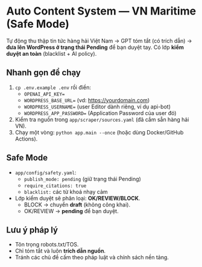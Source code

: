 # Auto Content System — VN Maritime (Safe Mode)

Tự động thu thập tin tức hàng hải Việt Nam → GPT tóm tắt (có trích dẫn) → **đưa lên WordPress ở trạng thái Pending** để bạn duyệt tay. Có lớp **kiểm duyệt an toàn** (blacklist + AI policy).

## Nhanh gọn để chạy
1) `cp .env.example .env` rồi điền:
   - `OPENAI_API_KEY=`
   - `WORDPRESS_BASE_URL=` (vd: https://yourdomain.com)
   - `WORDPRESS_USERNAME=` (user Editor dành riêng, ví dụ api-bot)
   - `WORDPRESS_APP_PASSWORD=` (Application Password của user đó)
2) Kiểm tra nguồn trong `app/scraper/sources.yaml` (đã cắm sẵn hàng hải VN).
3) Chạy một vòng: `python app.main --once` (hoặc dùng Docker/GitHub Actions).

## Safe Mode
- `app/config/safety.yaml`:
  - `publish_mode: pending` (giữ trạng thái Pending)
  - `require_citations: true`
  - `blacklist:` các từ khoá nhạy cảm
- Lớp kiểm duyệt sẽ phân loại: **OK/REVIEW/BLOCK**.
  - BLOCK → chuyển **draft** (không công khai).
  - OK/REVIEW → **pending** để bạn duyệt.

## Lưu ý pháp lý
- Tôn trọng robots.txt/TOS.
- Chỉ tóm tắt và luôn **trích dẫn nguồn**.
- Tránh các chủ đề cấm theo pháp luật và chính sách nền tảng.
 
